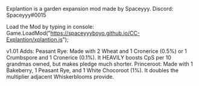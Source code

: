 Explantion is a garden expansion mod made by Spaceyyy. 
  Discord: Spaceyyy#0015

Load the Mod by typing in console: Game.LoadMod("https://spaceyyyboyo.github.io/CC-Explantion/xplantion.js");

v1.01 Adds:
  Peasant Rye: Made with 2 Wheat and 1 Cronerice (0.5%) or 1 Crumbspore and 1 Cronerice (0.1%). It HEAVILY boosts CpS per 10 grandmas owned, but makes pledge much shorter. 
  Princeroot: Made with 1 Bakeberry, 1 Peasant Rye, and 1 White Chocoroot (1%). It doubles the multiplier adjacent Whiskerblooms provide.

